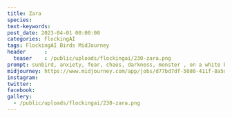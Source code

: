 ```yaml
---
title: Zara
species: 
text-keywords: 
post_date: 2023-04-01 00:00:00
categories: FlockingAI
tags: FlockingAI Birds MidJourney 
header      :
  teaser    : /public/uploads/flockingai/230-zara.png
prompt: sunbird, anxiety, fear, chaos, darkness, monster , on a white background
midjourney: https://www.midjourney.com/app/jobs/d77bd7df-5080-411f-8a5d-ece8faaf5ff6
instagram: 
twitter: 
facebook: 
gallery: 
  - /public/uploads/flockingai/230-zara.png
---
```


